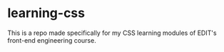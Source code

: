 # learning-css
This is a repo made specifically for my CSS learning modules of EDIT's front-end engineering course.
